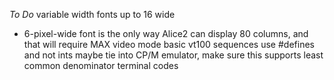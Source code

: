 _To Do_
variable width fonts up to 16 wide
* 6-pixel-wide font is the only way Alice2 can display 80 columns, and that will require MAX video mode
basic vt100 sequences
use #defines and not ints
maybe tie into CP/M emulator, make sure this supports least common denominator terminal codes

